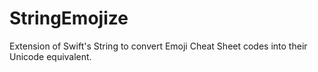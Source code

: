# StringEmojize
Extension of Swift's String to convert Emoji Cheat Sheet codes into their Unicode equivalent.

